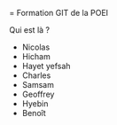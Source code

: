 = Formation GIT de la POEI

Qui est là ?



* Nicolas
* Hicham
* Hayet yefsah
* Charles
* Samsam
* Geoffrey
* Hyebin
* Benoît
